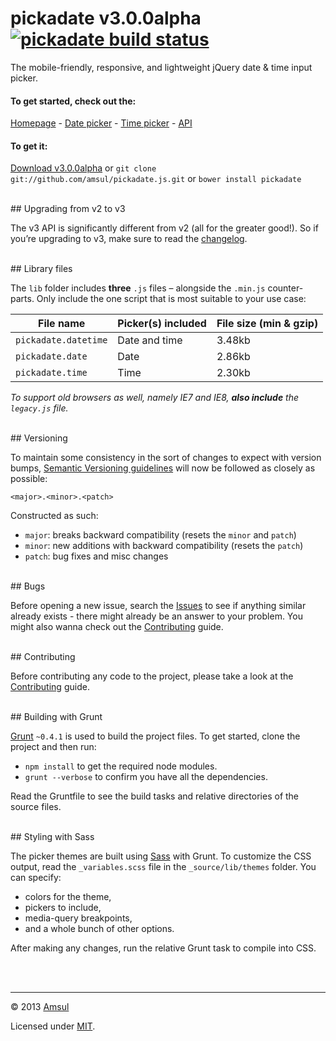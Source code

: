 # pickadate v3.0.0alpha [![pickadate build status](https://travis-ci.org/amsul/pickadate.js.png?branch=time-picker)](https://travis-ci.org/amsul/pickadate.js)

The mobile-friendly, responsive, and lightweight jQuery date & time input picker.



#### To get started, check out the:

[Homepage](http://amsul.github.io/pickadate.js) - [Date picker](http://amsul.github.io/pickadate.js/date.htm) - [Time picker](http://amsul.github.io/pickadate.js/time.htm) - [API]({http://amsul.github.io/pickadate.js/api.htm)


#### To get it:

[Download v3.0.0alpha](https://github.com/amsul/pickadate.js/archive/3.0.0alpha.zip) or `git clone git://github.com/amsul/pickadate.js.git` or `bower install pickadate`




<br>
## Upgrading from v2 to v3

The v3 API is significantly different from v2 (all for the greater good!). So if you’re upgrading to v3, make sure to read the [changelog](https://github.com/amsul/pickadate.js/tree/gh-pages/CHANGELOG.md).





<br>
## Library files

The `lib` folder includes **three** `.js` files – alongside the `.min.js` counter-parts. Only include the one script that is most suitable to your use case:

File name               | Picker(s) included   | File size (min & gzip)
----------------------- | -------------------- | ----------------------
`pickadate.datetime`    | Date and time        | 3.48kb
`pickadate.date`        | Date                 | 2.86kb
`pickadate.time`        | Time                 | 2.30kb


_To support old browsers as well, namely IE7 and IE8, **also include** the `legacy.js` file._





<br>
## Versioning

To maintain some consistency in the sort of changes to expect with version bumps, [Semantic Versioning guidelines](http://semver.org/) will now be followed as closely as possible:

`<major>.<minor>.<patch>`

Constructed as such:

- `major`: breaks backward compatibility (resets the `minor` and `patch`)
- `minor`: new additions with backward compatibility (resets the `patch`)
- `patch`: bug fixes and misc changes





<br>
## Bugs

Before opening a new issue, search the [Issues](https://github.com/amsul/pickadate.js/issues) to see if anything similar already exists - there might already be an answer to your problem. You might also wanna check out the [Contributing](https://github.com/amsul/pickadate.js/tree/gh-pages/CONTRIBUTING.md) guide.





<br>
## Contributing

Before contributing any code to the project, please take a look at the [Contributing](https://github.com/amsul/pickadate.js/tree/gh-pages/CONTRIBUTING.md) guide.




<br>
## Building with Grunt

[Grunt](http://gruntjs.com/) `~0.4.1` is used to build the project files. To get started, clone the project and then run:

- `npm install` to get the required node modules.
- `grunt --verbose` to confirm you have all the dependencies.


Read the Gruntfile to see the build tasks and relative directories of the source files.




<br>
## Styling with Sass

The picker themes are built using [Sass](http://sass-lang.com/) with Grunt. To customize the CSS output, read the `_variables.scss` file in the `_source/lib/themes` folder. You can specify:

- colors for the theme,
- pickers to include,
- media-query breakpoints,
- and a whole bunch of other options.


After making any changes, run the relative Grunt task to compile into CSS.





<br><br>

---

© 2013 [Amsul](http://twitter.com/amsul_)

Licensed under [MIT](http://amsul.ca/MIT).